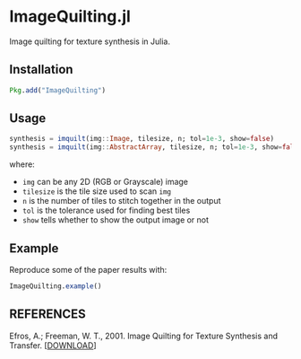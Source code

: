 ImageQuilting.jl
================

Image quilting for texture synthesis in Julia.

Installation
------------

```julia
Pkg.add("ImageQuilting")
```

Usage
-----

```julia
synthesis = imquilt(img::Image, tilesize, n; tol=1e-3, show=false)
synthesis = imquilt(img::AbstractArray, tilesize, n; tol=1e-3, show=false)
```

where:

* `img` can be any 2D (RGB or Grayscale) image
* `tilesize` is the tile size used to scan `img`
* `n` is the number of tiles to stitch together in the output
* `tol` is the tolerance used for finding best tiles
* `show` tells whether to show the output image or not

Example
-------

Reproduce some of the paper results with:

```julia
ImageQuilting.example()
```

REFERENCES
----------

Efros, A.; Freeman, W. T., 2001. Image Quilting for Texture Synthesis and Transfer. [[DOWNLOAD](http://graphics.cs.cmu.edu/people/efros/research/quilting.html)]
